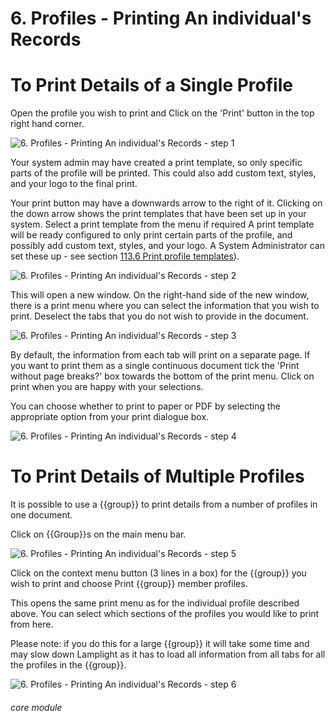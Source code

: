 # 6. Profiles - Printing An individual's Records

# To Print Details of a Single Profile

Open the profile you wish to print and Click on the &#039;Print&#039; button in the top right hand corner.

![6. Profiles - Printing An individual's Records - step 1](6._Profiles_-_Printing_An_individual's_Records_im_1.png)

Your system admin may have created a print template, so only specific parts of the profile will be printed. This could also add custom text, styles, and your logo to the final print.

Your print button may have a downwards arrow to the right of it. Clicking on the down arrow shows the print templates that have been set up in your system. Select a print template from the menu if required
A print template will be ready configured to only print certain parts of the profile, and possibly add custom text, styles, and your logo. A System Administrator can set these up - see section [113.6 Print profile templates](/help/index/p/113.6)).


![6. Profiles - Printing An individual's Records - step 2](6._Profiles_-_Printing_An_individual's_Records_im_2.png)

This will open a new window. On the right-hand side of the new window, there is a print menu where you can select the information that you wish to print. Deselect the tabs that you do not wish to provide in the document.

![6. Profiles - Printing An individual's Records - step 3](6._Profiles_-_Printing_An_individual's_Records_im_3.png)

By default, the information from each tab will print on a separate page. If you want to print them as a single continuous document tick the &#039;Print without page breaks?&#039; box towards the bottom of the print menu. Click on print when you are happy with your selections.
   
You can choose whether to print to paper or PDF by selecting the appropriate option from your print dialogue box.

![6. Profiles - Printing An individual's Records - step 4](6._Profiles_-_Printing_An_individual's_Records_im_4.png)


# To Print Details of Multiple Profiles

It is possible to use a {{group}} to print details from a number of profiles in one document.

Click on {{Group}}s on the main menu bar.

![6. Profiles - Printing An individual's Records - step 5](6._Profiles_-_Printing_An_individual's_Records_im_5.png)

Click on the context menu button (3 lines in a box) for the {{group}} you wish to print and choose Print {{group}} member profiles.

This opens the same print menu as for the individual profile described above. You can select which sections of the profiles you would like to print from here.

Please note: if you do this for a large {{group}} it will take some time and may slow down Lamplight as it has to load all information from all tabs for all the profiles in the {{group}}.

![6. Profiles - Printing An individual's Records - step 6](6._Profiles_-_Printing_An_individual's_Records_im_6.png)


###### core module
